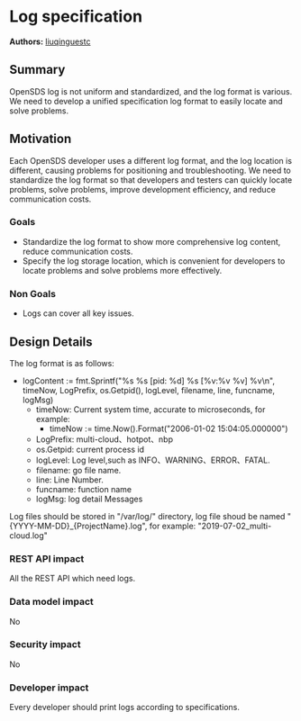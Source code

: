 # Log specification
**Authors:** [liuqinguestc](https://github.com/liuqinguestc)

## Summary

OpenSDS log is not uniform and standardized, and the log format is various. We need to develop a unified specification log format to easily locate and solve problems.

## Motivation

Each OpenSDS developer uses a different log format, and the log location is different, causing problems for positioning and troubleshooting. We need to standardize the log format so that developers and testers can quickly locate problems, solve problems, improve development efficiency, and reduce communication costs.

### Goals
* Standardize the log format to show more comprehensive log content, reduce communication costs.
* Specify the log storage location, which is convenient for developers to locate problems and solve problems more effectively.

### Non Goals
* Logs can cover all key issues.

## Design Details
The log format is as follows:
* logContent := fmt.Sprintf("%s %s [pid: %d] %s [%v:%v %v] %v\n", timeNow, LogPrefix, os.Getpid(), logLevel, filename, line, funcname, logMsg)
  * timeNow: Current system time, accurate to microseconds, for example:
      * timeNow := time.Now().Format("2006-01-02 15:04:05.000000")
  * LogPrefix: multi-cloud、hotpot、nbp
  * os.Getpid: current process id
  * logLevel: Log level,such as INFO、WARNING、ERROR、FATAL.
  * filename: go file name.
  * line: Line Number.
  * funcname: function name
  * logMsg: log detail Messages

Log files should be stored in "/var/log/" directory, log file shoud be named "{YYYY-MM-DD}_{ProjectName}.log", for example: "2019-07-02_multi-cloud.log" 
### REST API impact

All the REST API which need logs.

### Data model impact

No

### Security impact

No

### Developer impact

Every developer should print logs according to specifications.




 
